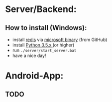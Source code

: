 # Server/Backend:
## How to install (Windows):
- install [redis](https://redis.io/) via [microsoft binary](https://github.com/MicrosoftArchive/redis/releases) (from GitHub)
- install [Python 3.5.x ](https://www.python.org/downloads/) (or higher)
- run ``./server/start_server.bat``
- have a nice day!

# Android-App:
## TODO